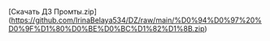 [Скачать ДЗ Промты.zip] (https://github.com/IrinaBelaya534/DZ/raw/main/%D0%94%D0%97%20%D0%9F%D1%80%D0%BE%D0%BC%D1%82%D1%8B.zip)
